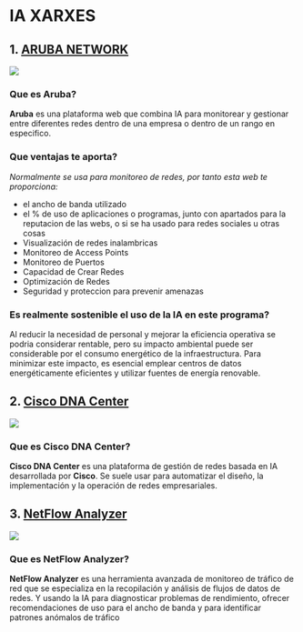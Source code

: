 # IA XARXES

[Línea invisible.]: # (Desenvolupar i publicar un manual col·laboratiu a GitHub sobre diverses eines i aplicacions d'intel·ligència artificial {IA} aplicades a l’administració de sistemes informàtics.)

[Línea invisible.]: # (Identifica quines IAs hi ha relacionades amb la informàtica, concretament ASIX.)

[Línea invisible.]: # (El manual ha de ser clar, estructurat i accessible, escrit en format Markdown per a la seva publicació com a lloc web dins de GitHub.)

## 1. [ARUBA NETWORK](https://www.arubanetworks.com/es/)
![](https://encrypted-tbn0.gstatic.com/images?q=tbn:ANd9GcSAM9tiW3Eds5jaVXhl_ztQxKOgvvpIE6JvkQ&s)


### Que es Aruba?

**Aruba** es una plataforma web que combina IA para monitorear y gestionar entre diferentes redes dentro de una empresa o dentro de un rango en especifico.

### Que ventajas te aporta? 

*Normalmente se usa para monitoreo de redes, por tanto esta web te proporciona:*

- el ancho de banda utilizado
- el % de uso de aplicaciones o programas, junto con apartados para la reputacion de las webs, o si se ha usado para redes sociales u otras cosas
- Visualización de redes inalambricas
- Monitoreo de Access Points
- Monitoreo de Puertos
- Capacidad de Crear Redes
- Optimización de Redes
- Seguridad y proteccion para prevenir amenazas


### Es realmente sostenible el uso de la IA en este programa?

Al reducir la necesidad de personal y mejorar la eficiencia operativa se podria considerar rentable, pero su impacto ambiental puede ser considerable por el consumo energético de la infraestructura. Para minimizar este impacto, es esencial emplear centros de datos energéticamente eficientes y utilizar fuentes de energía renovable.


## 2. [Cisco DNA Center](https://www.cisco.com/site/mx/es/products/networking/dna-center-platform/index.html)
![](https://storage.googleapis.com/blogs-images-new/ciscoblogs/1/2022/10/DNAC-logo.png)


### Que es Cisco DNA Center?
**Cisco DNA Center** es una plataforma de gestión de redes basada en IA desarrollada por **Cisco**. Se suele usar para automatizar el diseño, la implementación y la operación de redes empresariales. 


## 3. [NetFlow Analyzer](https://www.manageengine.com/products/netflow/)
![](https://itsbusiness.net/wp-content/uploads/2019/07/kisspng-logo-manageengine-brand-netflow-5b527682402247.6998292115321309462627-1.png)


### Que es NetFlow Analyzer?
**NetFlow Analyzer** es una herramienta avanzada de monitoreo de tráfico de red que se especializa en la recopilación y análisis de flujos de datos de redes. Y usando la IA para diagnosticar problemas de rendimiento, ofrecer recomendaciones de uso para el ancho de banda y para identificar patrones anómalos de tráfico
